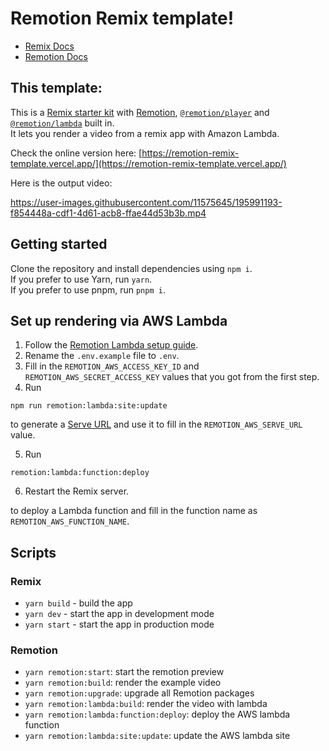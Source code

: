 # Remotion Remix template!

- [Remix Docs](https://remix.run/docs)
- [Remotion Docs](https://remotion.dev/docs)

## This template:

This is a [Remix starter kit](https://remix.run/docs) with [Remotion](https://remotion.dev), [`@remotion/player`](https://remotion.dev/player) and [`@remotion/lambda`](https://remotion.dev/lambda) built in.  
It lets you render a video from a remix app with Amazon Lambda.

Check the online version here: [https://remotion-remix-template.vercel.app/](https://remotion-remix-template.vercel.app/)

Here is the output video:

https://user-images.githubusercontent.com/11575645/195991193-f854448a-cdf1-4d61-acb8-ffae44d53b3b.mp4

## Getting started

Clone the repository and install dependencies using `npm i`.  
If you prefer to use Yarn, run `yarn`.  
If you prefer to use pnpm, run `pnpm i`.

## Set up rendering via AWS Lambda

1. Follow the [Remotion Lambda setup guide](https://www.remotion.dev/docs/lambda/setup).
2. Rename the `.env.example` file to `.env`.
3. Fill in the `REMOTION_AWS_ACCESS_KEY_ID` and `REMOTION_AWS_SECRET_ACCESS_KEY` values that you got from the first step.
4. Run

```
npm run remotion:lambda:site:update
```

to generate a [Serve URL](https://www.remotion.dev/docs/terminology#serve-url) and use it to fill in the `REMOTION_AWS_SERVE_URL` value.

5. Run

```
remotion:lambda:function:deploy
```

6. Restart the Remix server.

to deploy a Lambda function and fill in the function name as `REMOTION_AWS_FUNCTION_NAME`.

## Scripts

### Remix

- `yarn build` - build the app
- `yarn dev` - start the app in development mode
- `yarn start` - start the app in production mode

### Remotion

- `yarn remotion:start`: start the remotion preview
- `yarn remotion:build`: render the example video
- `yarn remotion:upgrade`: upgrade all Remotion packages
- `yarn remotion:lambda:build`: render the video with lambda
- `yarn remotion:lambda:function:deploy`: deploy the AWS lambda function
- `yarn remotion:lambda:site:update`: update the AWS lambda site
